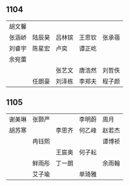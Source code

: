 ## 1104
|     |     |     |     |     |
| --- | --- | --- | --- | --- |
| 胡文馨 |  |  |  |  |
| 张涵峤 | 陆辰昊 | 吕林镔 | 王思钦 | 张承蓓 |
| 刘睿宇 | 陈星宏 | 卢奕 | 谭正屹 |  |
| 余宛蕾 |  |  |  |  |
|  |  | 张艺文 | 唐浩然 | 刘哲佚 |
|  | 任朗豪 | 刘泽栋 | 李郑夫 | 程子颜 |

## 1105
|     |     |     |     |     |
| --- | --- | --- | --- | --- |
| 谢美琳 | 张颢严 |  | 李明蔚 | 周月 |
| 胡苏寒 |  | 李思齐 | 何乙峰 | 赵若杰 |
|  | 冉钰熙 |  |  | 谭博祯 |
|  |  | 王宸奥 | 何子耘 |  |
|  | 鲜雨彤 | 丁一朗 |  | 余雨翰 |
|  | 艾子瑜 |  | 单琦雅 |  |

